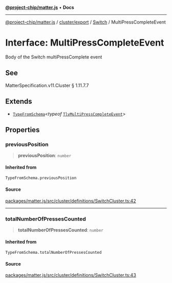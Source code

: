 [**@project-chip/matter.js**](../../../../../README.md) • **Docs**

***

[@project-chip/matter.js](../../../../../modules.md) / [cluster/export](../../../README.md) / [Switch](../README.md) / MultiPressCompleteEvent

# Interface: MultiPressCompleteEvent

Body of the Switch multiPressComplete event

## See

MatterSpecification.v11.Cluster § 1.11.7.7

## Extends

- [`TypeFromSchema`](../../../../../tlv/export/README.md#typefromschemas)\<*typeof* [`TlvMultiPressCompleteEvent`](../README.md#tlvmultipresscompleteevent)\>

## Properties

### previousPosition

> **previousPosition**: `number`

#### Inherited from

`TypeFromSchema.previousPosition`

#### Source

[packages/matter.js/src/cluster/definitions/SwitchCluster.ts:42](https://github.com/project-chip/matter.js/blob/7a8cbb56b87d4ccf34bec5a9a95ab40a1711324f/packages/matter.js/src/cluster/definitions/SwitchCluster.ts#L42)

***

### totalNumberOfPressesCounted

> **totalNumberOfPressesCounted**: `number`

#### Inherited from

`TypeFromSchema.totalNumberOfPressesCounted`

#### Source

[packages/matter.js/src/cluster/definitions/SwitchCluster.ts:43](https://github.com/project-chip/matter.js/blob/7a8cbb56b87d4ccf34bec5a9a95ab40a1711324f/packages/matter.js/src/cluster/definitions/SwitchCluster.ts#L43)
